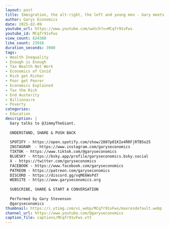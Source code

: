 ```yaml
---
layout: post
title: Immigration, the alt-right, the left and young men - Gary meets JimmyTheGiant
author: Garys Economics
date: 2025-02-09
youtube_url: https://www.youtube.com/watch?v=MCqfr91vFws
youtube_id: MCqfr91vFws
view_count: 624388
like_count: 23916
duration_seconds: 3980
tags:
- Wealth Inequality
- Enough is Enough
- Tax Wealth Not Work
- Economics of Covid
- Rich get Richer
- Poor get Poorer
- Economics Explained
- Tax the Rich
- End Austerity
- Billionaire
- Poverty
categories:
- Education
description: |
  Gary talks to @JimmyTheGiant.
  
  UNDERSTAND, SHARE & PUSH BACK
  
  SPOTIFY - https://open.spotify.com/show/2807p01KIe4RRFjRTB5o25
  INSTAGRAM  - https://www.instagram.com/garyseconomics
  TIKTOK - https://www.tiktok.com/@garyseconomics
  BLUESKY - https://bsky.app/profile/garyseconomics.bsky.social
  X - https://twitter.com/garyseconomics
  FACEBOOK - https://www.facebook.com/garyseconomics
  PATREON - https://patreon.com/garyseconomics
  DISCORD - https://discord.gg/vqME6WsPd7
  WEBSITE - https://www.garyseconomics.org
  
  SUBSCRIBE, SHARE & START A CONVERSATION
  
  Performed by Gary Stevenson
  @garyseconomics
thumbnail: https://i.ytimg.com/vi_webp/MCqfr91vFws/maxresdefault.webp
channel_url: https://www.youtube.com/@garyseconomics
caption_file: captions/MCqfr91vFws.vtt
---
```


